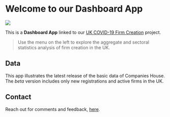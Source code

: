 # Welcome to our Dashboard App
![](https://img.shields.io/badge/last%20modified-2021--08--04-informational?style=flat)

This is a **Dashboard App** linked to our [UK COVID-19 Firm Creation](www.ukfirmcreation.com) project.

> Use the menu on the left to explore the aggregate and sectoral statistics analysis of firm creation in the UK.

## Data

This app illustrates the latest release of the basic data of Companies House. The *beta* version includes only new registrations and active firms in the UK.

## Contact 
Reach out for comments and feedback, [here](https://www.ukfirmcreation.com/contact/).




